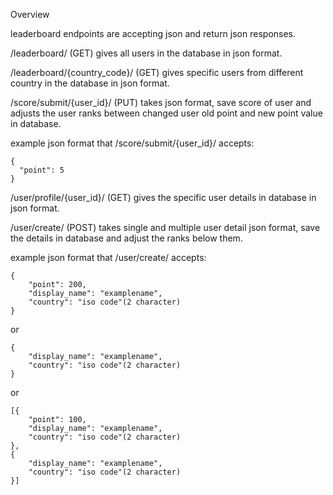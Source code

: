 Overview

  leaderboard endpoints are accepting json and return json responses.
  
  /leaderboard/ (GET) gives all users in the database in json format.
  
  /leaderboard/{country_code}/ (GET) gives specific users from different country in the database in json format.
  
  /score/submit/{user_id}/ (PUT) takes json format, save score of user and adjusts the user ranks between changed user old point and new point value in database.
  
  example json format that /score/submit/{user_id}/ accepts:
  
    {
      "point": 5
    }
    
  /user/profile/{user_id}/ (GET) gives the specific user details in database in json format.
  
  /user/create/ (POST) takes single and multiple user detail json format, save the details in database and adjust the ranks below them.
  
  example json format that /user/create/ accepts:
  
    {
        "point": 200,
        "display_name": "examplename",
        "country": "iso code"(2 character)
    }
    
  or 
    
    {
        "display_name": "examplename",
        "country": "iso code"(2 character)
    }
    
    
  or
    
    
    [{
        "point": 100,
        "display_name": "examplename",
        "country": "iso code"(2 character)
    },
    {
        "display_name": "examplename",
        "country": "iso code"(2 character)
    }]
